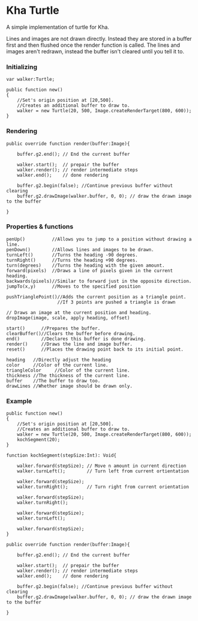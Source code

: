 # Kha Turtle

A simple implementation of turtle for Kha.

Lines and images are not drawn directly. Instead they are stored in a buffer first and then flushed once the render function is called. 
The lines and images aren't redrawn, instead the buffer isn't cleared until you tell it to.

### Initializing

    var walker:Turtle;

    public function new()
    {
        //Set's origin position at [20,500].
        //Creates an additional buffer to draw to.
        walker = new Turtle(20, 500, Image.createRenderTarget(800, 600));
    }
    
### Rendering

    public override function render(buffer:Image){

        buffer.g2.end(); // End the current buffer

        walker.start();  // prepair the buffer
        walker.render(); // render intermediate steps
        walker.end();    // done rendering

        buffer.g2.begin(false); //Continue previous buffer without clearing
        buffer.g2.drawImage(walker.buffer, 0, 0); // draw the drawn image to the buffer

    }
    
### Properties & functions

    penUp()          //Allows you to jump to a position without drawing a line.
    penDown()        //Allows lines and images to be drawn.
    turnLeft()       //Turns the heading -90 degrees.
    turnRight()      //Turns the heading +90 degrees.
    turn(degrees)    //Turns the heading with the given amount.
    forward(pixels)  //Draws a line of pixels given in the current heading.
    backwards(pixels)//Similar to forward just in the opposite direction.
    jumpTo(x,y)      //Moves to the specified position
    
    pushTrianglePoint()//Adds the current position as a triangle point.
                       //If 3 points are pushed a triangle is drawn 

    // Draws an image at the current position and heading.
    dropImage(image, scale, apply heading, offset)

    start()      //Prepares the buffer.
    clearBuffer()//Clears the buffer before drawing.
    end()        //Declares this buffer is done drawing.
    render()     //Draws the line and image buffer.
    reset()      //Places the drawing point back to its initial point.

    heading   //Directly adjust the heading
    color     //Color of the current line.
    triangleColor     //Color of the current line.
    thickness //The thickness of the current line.
    buffer    //The buffer to draw too.
    drawLines //Whether image should be drawn only.
   
### Example

    public function new()
    {
        //Set's origin position at [20,500].
        //Creates an additional buffer to draw to.
        walker = new Turtle(20, 500, Image.createRenderTarget(800, 600));
        kochSegment(20);
    }

    function kochSegment(stepSize:Int): Void{

        walker.forward(stepSize); // Move n amount in current direction
        walker.turnLeft();        // Turn left from current ortientation

        walker.forward(stepSize); 
        walker.turnRight();       // Turn right from current orientation

        walker.forward(stepSize);
        walker.turnRight();

        walker.forward(stepSize);
        walker.turnLeft();

        walker.forward(stepSize);   
    }
    
    public override function render(buffer:Image){

        buffer.g2.end(); // End the current buffer

        walker.start();  // prepair the buffer
        walker.render(); // render intermediate steps
        walker.end();    // done rendering

        buffer.g2.begin(false); //Continue previous buffer without clearing
        buffer.g2.drawImage(walker.buffer, 0, 0); // draw the drawn image to the buffer

    }